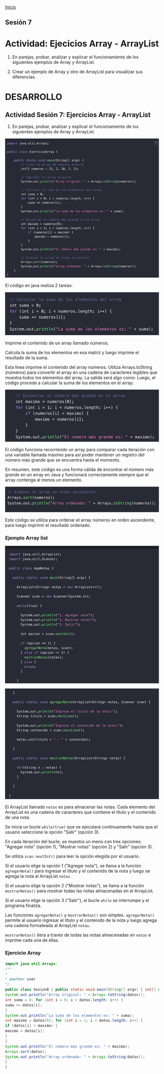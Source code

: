 <!-- No borrar o modificar -->
[Inicio](./index.md)

## Sesión 7 


<!-- Su documentación aquí -->

# Actividad: Ejecicios Array - ArrayList

1. En parejas, probar, analizar y explicar el funcionamiento de los siguientes ejemplos de Array y ArrayList.

2. Crear un ejemplo de Array y otro de ArrayList para visualizar sus diferencias.

# DESARROLLO

## Actividad Sesión 7: Ejercicios Array - ArrayList

1. En parejas, probar, analizar y explicar el funcionamiento de los siguientes ejemplos de Array y ArrayList.

![Alt text](image-9.png)

El código en java realiza 2 tareas:

![Alt text](image-16.png)

Imprime el contenido de un array llamado números.

Calcula la suma de los elementos en esa matriz y luego imprime el resultado de la suma.

Esta línea imprime el contenido del array números. Utiliza
Arrays.toString (números) para convertir el array en una cadena de caracteres legibles que muestra todos los elementos del array. La salida será algo como: Luego, el código procede a calcular la suma de los elementos en el array:

![Alt text](image-17.png)

El código funciona recorriendo un array para comparar cada iteración con una variable llamada máximo para así poder mantener un registro del número más grande que se encuentra hasta el momento.

En resumen, este código es una forma válida de encontrar el número más grande en un array en Java y funcionará correctamente siempre que el array contenga al menos un elemento.

![Alt text](image-18.png)

Este código se utiliza para ordenar el array números en orden ascendente, para luego imprimir el resultado ordenado.

### Ejemplo Array list

![Alt text](image-19.png)

![Alt text](image-20.png)

El ArrayList llamado `notas` es para almacenar las notas. Cada elemento del ArrayList es una cadena de caracteres que contiene el título y el contenido de una nota.

Se inicia un bucle `while(true)` que se ejecutará continuamente hasta que el usuario seleccione la opción "Salir" (opción 3).

En cada iteración del bucle, se muestra un menú con tres opciones: "Agregar nota" (opción 1), "Mostrar notas" (opción 2) y "Salir" (opción 3).

Se utiliza `scan.nextInt()` para leer la opción elegida por el usuario.

Si el usuario elige la opción 1 ("Agregar nota"), se llama a la función `agregarNota()` para ingresar el título y el contenido de la nota y luego se agrega la nota al ArrayList `notas`.

Si el usuario elige la opción 2 ("Mostrar notas"), se llama a la función `mostrarNotas()` para mostrar todas las notas almacenadas en el ArrayList.

Si el usuario elige la opción 3 ("Salir"), el bucle `while` se interrumpe y el programa finaliza.

Las funciones `agregarNota()` y `mostrarNotas()` son simples. `agregarNota()` permite al usuario ingresar el título y el contenido de la nota y luego agrega una cadena formateada al ArrayList `notas`. 

`mostrarNotas()` itera a través de todas las notas almacenadas en `notas` e imprime cada una de ellas.

### Ejercicio Array

``` java
import java.util.Arrays;
/**
*
* @author user
*/
public class Sesion8 { public static void main(String[] args) { int[] datos = {8, 2, 10, 6, 9, 12, 4, 3};
System.out.println("Array original: " + Arrays.toString(datos));
int suma = 0; for (int i = 0; i < datos.length; i++) {
suma += datos[i];
}
System.out.println("La suma de los elementos es: " + suma);
int maximo = datos[0]; for (int i = 1; i < datos.length; i++) {
if (datos[i] > maximo) {
maximo = datos[i];
}
}
System.out.println("El número más grande es: " + maximo);
Arrays.sort(datos);
System.out.println("Array ordenado: " + Arrays.toString(datos));
}
}
```








